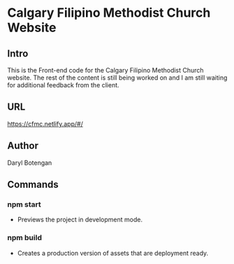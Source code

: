 #  Calgary Filipino Methodist Church Website

## Intro
This is the Front-end code for the Calgary Filipino Methodist Church website. The rest of the content is still being worked on and I am still waiting for additional feedback from the client.

## URL
https://cfmc.netlify.app/#/

## Author
Daryl Botengan

## Commands
### npm start
  - Previews the project in development mode.
  ### npm build
   - Creates a production version of assets that are deployment ready. 
